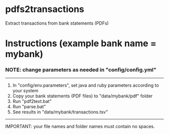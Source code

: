# pdfs2transactions
Extract transactions from bank statements (PDFs)

# Instructions (example bank name = mybank)
### NOTE: change parameters as needed in "config/config.yml"
---
1. In "config/env.parameters", set java and ruby parameters according to your system
2. Copy your bank statements (PDF files) to "data/mybank/pdf" folder
3. Run "pdf2text.bat"
4. Run "parse.bat"
5. See results in "data/mybank/transactions.tsv"
---
IMPORTANT: your file names and folder names must contain no spaces.

